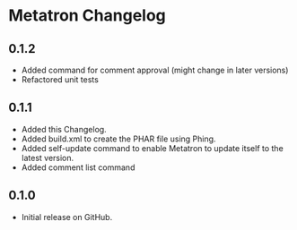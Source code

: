# Metatron Changelog

## 0.1.2

* Added command for comment approval (might change in later versions)
* Refactored unit tests

## 0.1.1

* Added this Changelog.
* Added build.xml to create the PHAR file using Phing.
* Added self-update command to enable Metatron to update itself to the latest version.
* Added comment list command

## 0.1.0

* Initial release on GitHub.
